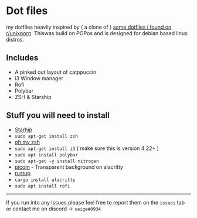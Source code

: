 # Dot files

my dotfiles heavily inspired by ( a clone of ) [some dotfiles i found on r/unixporn](https://www.reddit.com/r/unixporn/comments/108amd2/i3gaps_eimiko_on_lesbian_debian_linux/). Thiswas build on POPos and is designed for debian based linux distros.

## Includes

- A pinked out layout of catppuccin
- i3 Window manager
- Rofi 
- Polybar
- ZSH & Starship


## Stuff you will need to install

- [Starhip](https://starship.rs/guide/#%F0%9F%9A%80-installation) 
- `sudo apt-get install zsh`
- [oh my zsh](https://ohmyz.sh/)
- `sudo apt-get install i3` ( make sure this is version 4.22+ )
- `sudo apt install polybar`
- `sudo apt-get -y install nitrogen`
- [picom](https://github.com/yshui/picom) - Transparent background on alacritty
- [rustup](https://rustup.rs/)
- `cargo install alacritty`
- `sudo apt install rofi`

---

If you run into any issues please feel free to report them on the `issues` tab or contact me on discord -> `saige#0934`
